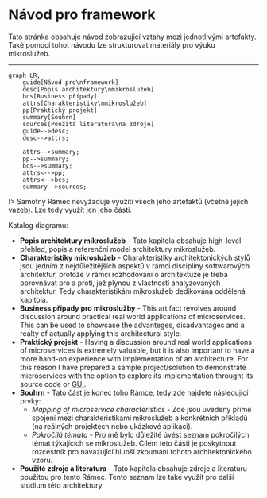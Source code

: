 # Návod pro framework
Tato stránka obsahuje návod zobrazující vztahy mezi jednotlivými artefakty. Také pomocí tohot návodu lze strukturovat materiály pro výuku mikroslužeb.

---

```mermaid
graph LR;
    guide[Návod pro\nframework]
    desc[Popis architektury\nmikroslužeb]
    bcs[Business případy]
    attrs[Charakteristiky\nmikroslužeb]
    pp[Praktický projekt]
    summary[Souhrn]
    sources[Použitá literatura\na zdroje]
    guide-->desc;
    desc-->attrs;

    attrs-->summary;
    pp-->summary;
    bcs-->summary;
    attrs<-->pp;
    attrs<-->bcs;
    summary-->sources;
```

!> Samotný Rámec nevyžaduje využití všech jeho artefaktů (včetně jejich vazeb). Lze tedy využít jen jeho části.

Katalog diagramu:
- **Popis architektury mikroslužeb** - Tato kapitola obsahuje high-level přehled, popis a referenční model architektury mikroslužeb.
- **Charakteristiky mikroslužeb** - Charakteristiky architektonických stylů jsou jedním z nejdůležitějších aspektů v rámci disciplíny softwarových architektur, protože v rámci rozhodování o architektuže je třeba porovnávat pro a proti, jež plynou z vlastností analyzovaných architektur. Tedy charakteristikám mikroslužeb dedikována oddělená kapitola.
- **Business případy pro mikroslužby** - This artifact revolves around discussion around practical real world applications of microservices. This can be used to showcase the advanteges, disadvantages and a realty of actually applying this architectural style.
- **Praktický projekt** - Having a discussion around real world applications of microservices is extremely valuable, but it is also important to have a more hand-on experience with implementation of an architecture. For this reason I have prepared a sample project/solution to demonstrate microservices with the option to explore its implementation throught its source code or <abbr title="Graphical User Interface">GUI</abbr>.
- **Souhrn** - Tato část je konec toho Rámce, tedy zde najdete následující prvky:
    - _Mapping of microservice characteristics_ - Zde jsou uvedeny přímé spojení mezi charakteristikami mikroslužeb a konkrétních příkladů (na reálných projektech nebo ukázkové aplikaci).
    - _Pokročilá témata_ - Pro mě bylo důležité úvést seznam pokročilých témat týkajících se mikroslužeb. Cílem této části je poskytnout rozcestník pro navazující hlubší zkoumání tohoto architektonického vzoru.
- **Použité zdroje a literatura** - Tato kapitola obsahuje zdroje a literaturu použitou pro tento Rámec. Tento seznam lze také využít pro další studium této architektury.